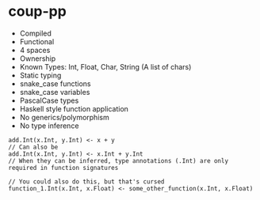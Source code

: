 # coup-pp
- Compiled
- Functional
- 4 spaces
- Ownership
- Known Types: Int, Float, Char, String (A list of chars)
- Static typing
- snake_case functions
- snake_case variables
- PascalCase types
- Haskell style function application
- No generics/polymorphism
- No type inference

```
add.Int(x.Int, y.Int) <- x + y
// Can also be
add.Int(x.Int, y.Int) <- x.Int + y.Int
// When they can be inferred, type annotations (.Int) are only required in function signatures

// You could also do this, but that's cursed
function_1.Int(x.Int, x.Float) <- some_other_function(x.Int, x.Float)
```

